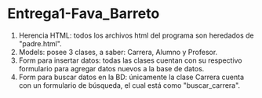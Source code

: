 # Entrega1-Fava_Barreto

1) Herencia HTML: todos los archivos html del programa son heredados de "padre.html".
2) Models: posee 3 clases, a saber: Carrera, Alumno y Profesor.
3) Form para insertar datos: todas las clases cuentan con su respectivo formulario para agregar datos nuevos a la base de datos.
4) Form para buscar datos en la BD: únicamente la clase Carrera cuenta con un formulario de búsqueda, el cual está como "buscar_carrera".
